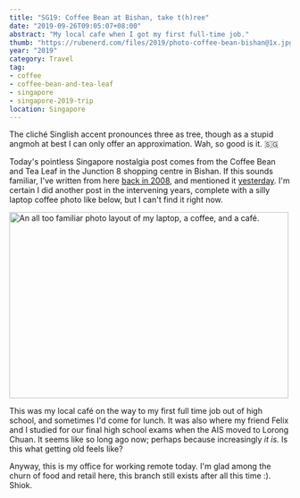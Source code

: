 ```yaml
---
title: "SG19: Coffee Bean at Bishan, take t(h)ree"
date: "2019-09-26T09:05:07+08:00"
abstract: "My local cafe when I got my first full-time job."
thumb: "https://rubenerd.com/files/2019/photo-coffee-bean-bishan@1x.jpg"
year: "2019"
category: Travel
tag:
- coffee
- coffee-bean-and-tea-leaf
- singapore
- singapore-2019-trip
location: Singapore
---
```

The cliché Singlish accent pronounces three as tree, though as a stupid angmoh at best I can only offer an approximation. Wah, so good is it. 🇸🇬

Today's pointless Singapore nostalgia post comes from the Coffee Bean and Tea Leaf in the Junction 8 shopping centre in Bishan. If this sounds familiar, I've written from here [back in 2008](https://rubenerd.com/p1107/ "Coffee Bean at Bishan"), and mentioned it [yesterday](https://rubenerd.com/revisiting-jalan-pemimpin/). I'm certain I did another post in the intervening years, complete with a silly laptop coffee photo like below, but I can't find it right now.

<p><img src="https://rubenerd.com/files/2019/photo-coffee-bean-bishan@1x.jpg" srcset="https://rubenerd.com/files/2019/photo-coffee-bean-bishan@1x.jpg 1x, https://rubenerd.com/files/2019/photo-coffee-bean-bishan@2x.jpg 2x" alt="An all too familiar photo layout of my laptop, a coffee, and a café." style="width:500px; height:333px;" /></p>

This was my local café on the way to my first full time job out of high school, and sometimes I'd come for lunch. It was also where my friend Felix and I studied for our final high school exams when the AIS moved to Lorong Chuan. It seems like so long ago now; perhaps because increasingly *it is.* Is this what getting old feels like?

Anyway, this is my office for working remote today. I'm glad among the churn of food and retail here, this branch still exists after all this time :). Shiok.

